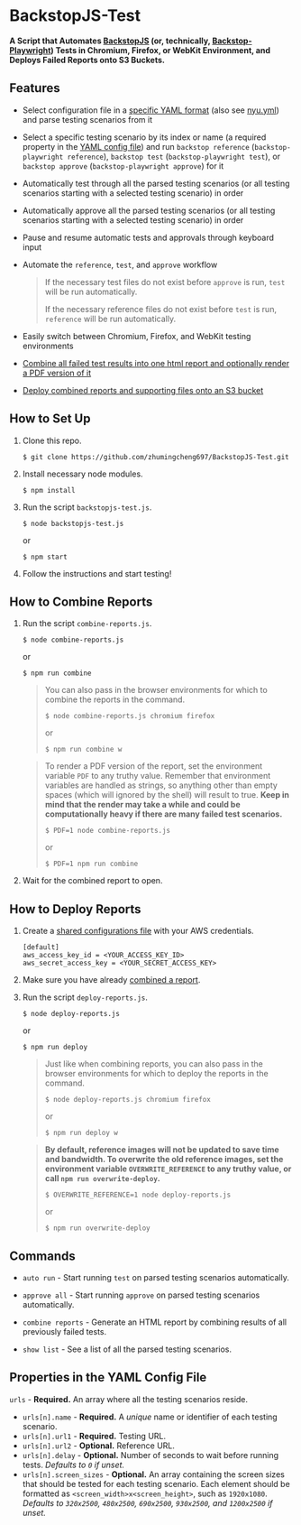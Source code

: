 # BackstopJS-Test

**A Script that Automates [BackstopJS](https://github.com/garris/BackstopJS) (or, technically, [Backstop-Playwright](https://github.com/zhumingcheng697/Backstop-Playwright)) Tests in Chromium, Firefox, or WebKit Environment, and Deploys Failed Reports onto S3 Buckets.**

## Features

- Select configuration file in a [specific YAML format](#properties-in-the-yaml-config-file) (also see [nyu.yml](nyu.yml)) and parse testing scenarios from it

- Select a specific testing scenario by its index or name (a required property in the [YAML config file](#properties-in-the-yaml-config-file)) and run `backstop reference` (`backstop-playwright reference`), `backstop test` (`backstop-playwright test`), or `backstop approve` (`backstop-playwright approve`) for it

- Automatically test through all the parsed testing scenarios (or all testing scenarios starting with a selected testing scenario) in order

- Automatically approve all the parsed testing scenarios (or all testing scenarios starting with a selected testing scenario) in order

- Pause and resume automatic tests and approvals through keyboard input

- Automate the `reference`, `test`, and `approve` workflow

    > If the necessary test files do not exist before `approve` is run, `test` will be run automatically.
    >
    > If the necessary reference files do not exist before `test` is run, `reference` will be run automatically.

- Easily switch between Chromium, Firefox, and WebKit testing environments

- [Combine all failed test results into one html report and optionally render a PDF version of it](#how-to-combine-reports)

- [Deploy combined reports and supporting files onto an S3 bucket](#how-to-deploy-reports)

## How to Set Up

1. Clone this repo.
    ```
    $ git clone https://github.com/zhumingcheng697/BackstopJS-Test.git
    ```
   
2. Install necessary node modules.
    ```
    $ npm install
    ```
   
3. Run the script `backstopjs-test.js`.
    ```
    $ node backstopjs-test.js
    ```
   
    or
   
    ```
    $ npm start
    ```
   
4. Follow the instructions and start testing!

## How to Combine Reports

1. Run the script `combine-reports.js`.
    ```
    $ node combine-reports.js
    ```

    or

    ```
    $ npm run combine
    ```
   
    > You can also pass in the browser environments for which to combine the reports in the command.
    > ```
    > $ node combine-reports.js chromium firefox
    > ```
    >
    > or
    >
    > ```
    > $ npm run combine w
    > ```
   
    > To render a PDF version of the report, set the environment variable `PDF` to any truthy value. Remember that environment variables are handled as strings, so anything other than empty spaces (which will ignored by the shell) will result to true. **Keep in mind that the render may take a while and could be computationally heavy if there are many failed test scenarios.**
    > ```
    > $ PDF=1 node combine-reports.js
    > ```
    >
    > or
    >
    > ```
    > $ PDF=1 npm run combine
    > ```

2. Wait for the combined report to open.

## How to Deploy Reports

1. Create a [shared configurations file](https://docs.aws.amazon.com/sdk-for-javascript/v2/developer-guide/loading-node-credentials-shared.html) with your AWS credentials.
    ```
    [default]
    aws_access_key_id = <YOUR_ACCESS_KEY_ID>
    aws_secret_access_key = <YOUR_SECRET_ACCESS_KEY>
    ```

2. Make sure you have already [combined a report](#how-to-combine-reports).

3. Run the script `deploy-reports.js`.
    ```
    $ node deploy-reports.js
    ```

    or

    ```
    $ npm run deploy
    ```

    > Just like when combining reports, you can also pass in the browser environments for which to deploy the reports in the command.
    > ```
    > $ node deploy-reports.js chromium firefox
    > ```
    >
    > or
    >
    > ```
    > $ npm run deploy w
    > ```

    > **By default, reference images will not be updated to save time and bandwidth. To overwrite the old reference images, set the environment variable `OVERWRITE_REFERENCE` to any truthy value, or call `npm run overwrite-deploy`.**
    > ```
    > $ OVERWRITE_REFERENCE=1 node deploy-reports.js
    > ```
    >
    > or
    >
    > ```
    > $ npm run overwrite-deploy
    > ```

## Commands

- `auto run` - Start running `test` on parsed testing scenarios automatically.

- `approve all` - Start running `approve` on parsed testing scenarios automatically.

- `combine reports` - Generate an HTML report by combining results of all previously failed tests.

- `show list` - See a list of all the parsed testing scenarios.

## Properties in the YAML Config File

`urls` - **Required.** An array where all the testing scenarios reside.

- `urls[n].name` - **Required.** A *unique* name or identifier of each testing scenario.
- `urls[n].url1` - **Required.** Testing URL.
- `urls[n].url2` - **Optional.** Reference URL.
- `urls[n].delay` - **Optional.** Number of seconds to wait before running tests. *Defaults to `0` if unset.*
- `urls[n].screen_sizes` - **Optional.** An array containing the screen sizes that should be tested for each testing scenario. Each element should be formatted as `<screen_width>x<screen_height>`, such as `1920x1080`. *Defaults to `320x2500`, `480x2500`, `690x2500`, `930x2500`, and `1200x2500` if unset.*
